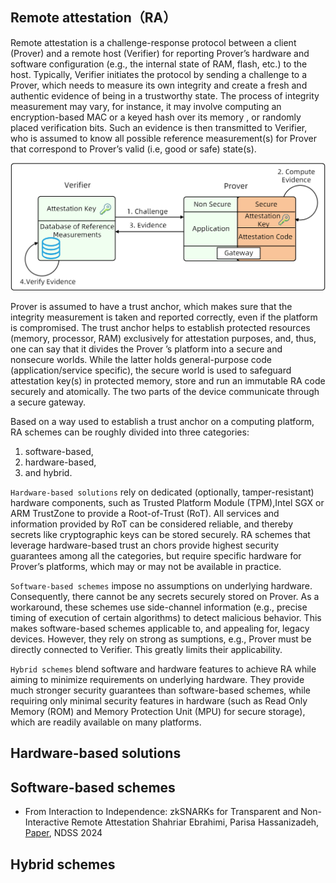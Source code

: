 ## Remote attestation（RA）

 Remote attestation is a challenge-response protocol between a client (Prover) and a remote host (Verifier) for reporting Prover’s hardware and software configuration (e.g., the internal state of RAM, flash, etc.) to the host. Typically, Verifier initiates the protocol by sending a challenge to a Prover, which needs to measure its own integrity and create a fresh and authentic evidence of being in a trustworthy state. The process of integrity measurement may vary, for instance, it may involve computing an encryption-based MAC or a keyed hash over its memory , or randomly placed verification bits. Such an evidence is then transmitted to Verifier, who is assumed to know all possible reference measurement(s) for Prover that correspond to Prover’s valid (i.e, good or safe) state(s).

![An example of RA protocol ](./images/ra.png)

 Prover is assumed to have a trust anchor, which makes sure that the integrity measurement is taken and reported correctly, even if the platform is compromised. The trust anchor helps to establish protected resources (memory, processor, RAM) exclusively for attestation purposes, and, thus, one can say that it divides the Prover ’s platform into a secure and nonsecure worlds. While the latter holds general-purpose code (application/service specific), the secure world is used to safeguard attestation key(s) in protected memory, store and run an immutable RA code securely and atomically. The two parts of the device communicate through a secure gateway.
 
Based on a way used to establish a trust anchor on a computing platform, RA schemes can be roughly divided into three categories: 
1. software-based,
2. hardware-based, 
3. and hybrid.
 
`Hardware-based solutions` rely on dedicated (optionally, tamper-resistant) hardware components, such as Trusted Platform Module (TPM),Intel SGX or ARM TrustZone to provide a Root-of-Trust (RoT). All services and information provided by RoT can be considered reliable, and thereby secrets like cryptographic keys can be stored
 securely. RA schemes that leverage hardware-based trust an chors provide highest security guarantees among all the categories, but require specific hardware for Prover’s platforms, which may or may not be available in practice.
 
 `Software-based schemes` impose no assumptions on underlying hardware. Consequently, there cannot be any secrets securely stored on Prover. As a workaround, these schemes use side-channel information (e.g., precise timing of execution of certain algorithms) to detect malicious behavior. This makes software-based schemes applicable to, and appealing for, legacy devices. However, they rely on strong as
sumptions, e.g., Prover must be directly connected to Verifier.
This greatly limits their applicability.
 
`Hybrid schemes` blend software and hardware features to achieve RA while aiming to minimize requirements on underlying hardware. They provide much stronger security guarantees than software-based schemes, while requiring only minimal security features in hardware (such as Read Only Memory (ROM) and Memory Protection Unit (MPU) for secure storage), which are readily available on many platforms.


## Hardware-based solutions


## Software-based schemes
* From Interaction to Independence: zkSNARKs for Transparent and Non-Interactive Remote Attestation Shahriar Ebrahimi,  Parisa Hassanizadeh, [Paper](https://github.com/zero-savvy/zk-remote-attestation/blob/master/doc/NDSS24.pdf), NDSS 2024

## Hybrid schemes
